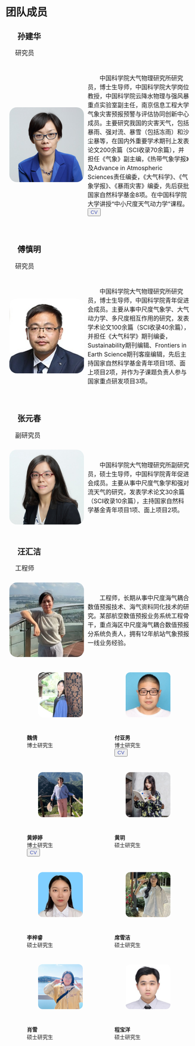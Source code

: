 <h1 id="people">团队成员</h1>

<h2 style="text-indent: 1.5em;">孙建华</h2>
<p style="text-indent: 1.5em; font-size: 17px;">研究员</p>
<div style="display: flex; align-items: center; padding: 10px;">
  <img src="images/avatar/sunjianhua.jpg" alt="sjh" width="200" style="border-radius: 10%; margin-right: 10px">
  <p style="text-indent: 2em; font-size: 16px;">中国科学院大气物理研究所研究员，博士生导师，中国科学院大学岗位教授，中国科学院云降水物理与强风暴重点实验室副主任，南京信息工程大学气象灾害预报预警与评估协同创新中心成员。主要研究我国的灾害天气，包括暴雨、强对流、暴雪（包括冻雨）和沙尘暴等，在国内外重要学术期刊上发表论文200余篇（SCI收录70余篇），并担任《气象》副主编，《热带气象学报》及Advance in Atmospheric Sciences责任编委，《大气科学》、《气象学报》、《暴雨灾害》编委，先后获批国家自然科学基金8项。在中国科学院大学讲授“中小尺度天气动力学”课程。<button><a href="/pdf/cv_sunjianhua.pdf" style="text-decoration: none; color: #3F50B6;">CV</a></button></p>
</div>
<br>

<h2 style="text-indent: 1.5em;">傅慎明</h2>
<p style="text-indent: 1.5em; font-size: 17px;">研究员</p>
<div style="display: flex; align-items: center; padding: 10px;">
  <img src="images/avatar/fushenming.jpg" alt="fsm" width="200" style="border-radius: 10%; margin-right: 10px">
  <p style="text-indent: 2em; font-size: 16px;">中国科学院大气物理研究所研究员，博士生导师，中国科学院青年促进会成员。主要从事中尺度气象学、大气动力学、多尺度相互作用的研究，发表学术论文100余篇（SCI收录40余篇），并担任《大气科学》期刊编委，Sustainability期刊编辑、Frontiers in Earth Science期刊客座编辑，先后主持国家自然科学基金青年项目1项、面上项目2项，并作为子课题负责人参与国家重点研发项目3项。</p>
</div>
<br>

<h2 style="text-indent: 1.5em;">张元春</h2>
<p style="text-indent: 1.5em; font-size: 17px;">副研究员</p>
<div style="display: flex; align-items: center; padding: 10px;">
  <img src="images/avatar/zhangyuanchun.jpg" alt="zyc" width="200" style="border-radius: 10%; margin-right: 10px">
  <p style="text-indent: 2em; font-size: 16px;">中国科学院大气物理研究所副研究员，硕士生导师，中国科学院青年促进会成员。主要从事中尺度气象学和强对流天气的研究，发表学术论文30余篇（SCI收录10余篇），主持国家自然科学基金青年项目1项、面上项目2项。</p>
</div>
<br>

<h2 style="text-indent: 1.5em;">汪汇洁</h2>
<p style="text-indent: 1.5em; font-size: 17px;">工程师</p>
<div style="display: flex; align-items: center; padding: 10px;">
  <img src="images/avatar/wanghuijie.jpg" alt="whj" width="200" style="border-radius: 10%; margin-right: 10px">
  <p style="text-indent: 2em; font-size: 16px;">工程师，长期从事中尺度海气耦合数值预报技术、海气资料同化技术的研究。某部航空数值预报业务系统工程骨干，重点海区中尺度海气耦合数值预报分系统负责人，拥有12年航站气象预报一线业务经验。</p>
</div>
<br>

<div style="display: flex; justify-content: center; flex-wrap: wrap;">
  <figure style="text-align:left;">
    <img src="images/avatar/weiqian.jpg" alt="wq" style="width:120px; border-radius: 10%; margin-bottom: 10px; margin-left: 30px; margin-right: 5px;">
    <p><br><b>魏倩</b><br>博士研究生</p>
  </figure>
  <figure style=" text-align:left;">
    <img src="images/avatar/fuyanan.jpg" alt="fyn" style="width:120px; border-radius: 10%; margin-bottom: 10px; margin-left: 30px; margin-right: 5px;">
    <p><br><a href="https://iap-fuyanan.github.io/vcard-personal-portfolio/" style="text-decoration: none;"><b>付亚男</b></a><br>博士研究生<br><button><a href="/pdf/cv_fuyanan.pdf" style="text-decoration: none; color: #3F50B6;">CV</a></button></p>
  </figure>
  <figure style="text-align:left;">
    <img src="images/avatar/huangtingting.jpg" alt="htt" style="width:120px; border-radius: 10%; margin-bottom: 10px; margin-left: 30px; margin-right: 5px;">
    <p><br><b>黄婷婷</b><br>博士研究生<br><button><a href="/pdf/cv_huangtingting.pdf" style="text-decoration: none; color: #3F50B6;">CV</a></button></p>
  </figure>
  <figure style="text-align:left;">
    <img src="images/avatar/huangyue.jpg" alt="hy" style="width:120px; border-radius: 10%; margin-bottom: 10px; margin-left: 30px; margin-right: 5px;">
    <p><br><b>黄玥</b><br>硕士研究生</p>
  </figure>
  <figure style="text-align:left;">
    <img src="images/avatar/lizirui.jpg" alt="lzr" style="width:120px; border-radius: 10%; margin-bottom: 10px; margin-left: 30px; margin-right: 5px;">
    <p><br><b>李梓睿</b><br>硕士研究生</p>
  </figure>
  <figure style="text-align:left;">
    <img src="images/avatar/xixuejie.jpg" alt="xxj" style="width:120px; border-radius: 10%; margin-bottom: 10px; margin-left: 30px; margin-right: 5px;">
    <p><br><b>席雪洁</b><br>硕士研究生</p>
  </figure>
  <figure style="text-align:left;">
    <img src="images/avatar/xiaoxue.jpg" alt="xx" style="width:120px; border-radius: 10%; margin-bottom: 10px; margin-left: 30px; margin-right: 5px;">
    <p><br><b>肖雪</b><br>硕士研究生</p>
  </figure>
  <figure style="text-align:left;">
    <img src="images/avatar/chengbaoyang.jpg" alt="cby" style="width:120px; border-radius: 10%; margin-bottom: 10px; margin-left: 30px; margin-right: 5px;">
    <p><br><b>程宝洋</b><br>硕士研究生</p>
  </figure>
</div>



<br><br><br>
